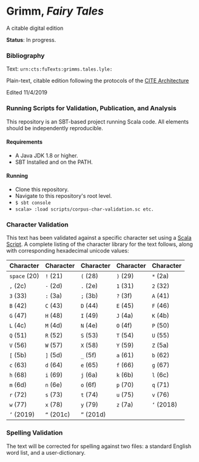 # Grimm, *Fairy Tales*
A citable digital edition

**Status**: In progress.

### Bibliography

Text: `urn:cts:fuTexts:grimms.tales.lyle:`

Plain-text, citable edition following the protocols of the [CITE Architecture](http://cite-architecture.org/)

Edited 11/4/2019

### Running Scripts for Validation, Publication, and Analysis

This repository is an SBT-based project running Scala code. All elements should be independently reproducible.

#### Requirements

- A Java JDK 1.8 or higher.
- SBT Installed and on the PATH.

#### Running

- Clone this repository.
- Navigate to this repository's root level.
- `$ sbt console`
- `scala> :load scripts/corpus-char-validation.sc
etc.`

### Character Validation

This text has been validated against a specific character set using a [Scala Script](https://github.com/Patl72033/CSC270-work/blob/master/corpus-char-validate.sc). A complete listing of the character library for the text follows, along with corresponding hexadecimal unicode values:

| Character | Character | Character | Character | Character |
|-----------|-----------|-----------|-----------|-----------|
| `space` (20) | `!` (21) | `(` (28) | `)` (29) | `*` (2a) |
| `,` (2c) | `-` (2d) | `.` (2e) | `1` (31) | `2` (32) |
| `3` (33) | `:` (3a) | `;` (3b) | `?` (3f) | `A` (41) |
| `B` (42) | `C` (43) | `D` (44) | `E` (45) | `F` (46) |
| `G` (47) | `H` (48) | `I` (49) | `J` (4a) | `K` (4b) |
| `L` (4c) | `M` (4d) | `N` (4e) | `O` (4f) | `P` (50) |
| `Q` (51) | `R` (52) | `S` (53) | `T` (54) | `U` (55) |
| `V` (56) | `W` (57) | `X` (58) | `Y` (59) | `Z` (5a) |
| `[` (5b) | `]` (5d) | `_` (5f) | `a` (61) | `b` (62) |
| `c` (63) | `d` (64) | `e` (65) | `f` (66) | `g` (67) |
| `h` (68) | `i` (69) | `j` (6a) | `k` (6b) | `l` (6c) |
| `m` (6d) | `n` (6e) | `o` (6f) | `p` (70) | `q` (71) |
| `r` (72) | `s` (73) | `t` (74) | `u` (75) | `v` (76) |
| `w` (77) | `x` (78) | `y` (79) | `z` (7a) | `‘` (2018) |
| `’` (2019) | `“` (201c) | `”` (201d) |

### Spelling Validation

The text will be corrected for spelling against two files: a standard English word list, and a user-dictionary.
